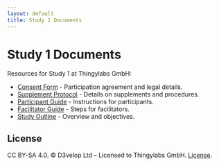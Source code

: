 ```yaml
---
layout: default
title: Study 1 Documents
---
```


<!-- docs/index.md -->
# Study 1 Documents

Resources for Study 1 at Thingylabs GmbH:

- [Consent Form](/thingylabs-performance-initiative/docs/s1-consent-form) - Participation agreement and legal details.
- [Supplement Protocol](/thingylabs-performance-initiative/docs/s1-supplement-protocol) - Details on supplements and procedures.
- [Participant Guide](/thingylabs-performance-initiative/docs/s1-participant-guide) - Instructions for participants.
- [Facilitator Guide](/thingylabs-performance-initiative/docs/s1-facilitator-guide) - Steps for facilitators.
- [Study Outline](/thingylabs-performance-initiative/docs/s1-outline) - Overview and objectives.

## License
CC BY-SA 4.0. © D3velop Ltd – Licensed to Thingylabs GmbH. [License](https://creativecommons.org/licenses/by-sa/4.0/).
